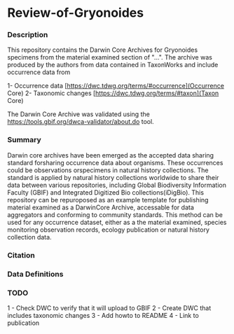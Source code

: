 # Review-of-Gryonoides

### Description
This repository contains the Darwin Core Archives for Gryonoides specimens from the material examined section of "...". The archive was produced by the authors from data contained in TaxonWorks and include occurrence data from 

1- Occurrence data [https://dwc.tdwg.org/terms/#occurrence](Occurrence Core)
2- Taxonomic changes [https://dwc.tdwg.org/terms/#taxon](Taxon Core)

The Darwin Core Archive was validated using the https://tools.gbif.org/dwca-validator/about.do tool.

### Summary
Darwin core archives have been emerged as the accepted data sharing standard forsharing occurrence data about organisms. These occurrences could be observations orspecimens in natural history collections. The standard is applied by natural history collections worldwide to share their data between various repositories, including Global Biodiversity Information Faculty (GBIF) and Integrated Digitized Bio collections(iDigBio). This repository can be repuroposed as an example template for publishing material examined as a DarwinCore Archive, accessable for data aggregators and conforming to community standards. This method can be used for any occurrence dataset, either as a the material examined, species monitoring observation records, ecology publication or natural history collection data.

### Citation

### Data Definitions


### TODO
1 - Check DWC to verify that it will upload to GBIF
2 - Create DWC that includes taxonomic changes
3 - Add howto to README
4 - Link to publication
